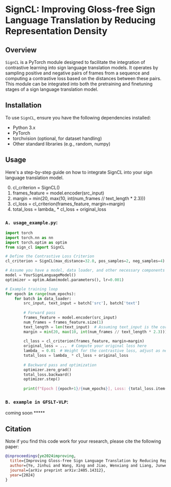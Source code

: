 
# SignCL: Improving Gloss-free Sign Language Translation by Reducing Representation Density

## Overview

`SignCL` is a PyTorch module designed to facilitate the integration of contrastive learning into sign language translation models. It operates by sampling positive and negative pairs of frames from a sequence and computing a contrastive loss based on the distances between these pairs. This module can be integrated into both the pretraining and finetuning stages of a sign language translation model.

## Installation

To use `SignCL`, ensure you have the following dependencies installed:

- Python 3.x
- PyTorch
- torchvision (optional, for dataset handling)
- Other standard libraries (e.g., random, numpy)

## Usage
Here's a step-by-step guide on how to integrate SignCL into your sign language translation model.

0. cl_criterion = SignCL()
1. frames_feature = model.encoder(src_input)
2. margin = min(20, max(10, int(num_frames // text_length * 2.3)))
3. cl_loss = cl_criterion(frames_feature, margin=margin)
4. total_loss = lambda_ * cl_loss + original_loss

### `A. usage_example.py`:

```python
import torch
import torch.nn as nn
import torch.optim as optim
from sign_cl import SignCL

# Define the Contrastive Loss Criterion
cl_criterion = SignCL(max_distance=32.0, pos_samples=2, neg_samples=4)

# Assume you have a model, data loader, and other necessary components
model = YourSignLanguageModel()
optimizer = optim.Adam(model.parameters(), lr=0.001)

# Example training loop
for epoch in range(num_epochs):
    for batch in data_loader:
        src_input, text_input = batch['src'], batch['text']
        
        # Forward pass
        frames_feature = model.encoder(src_input)
        num_frames = frames_feature.size(1)
        text_length = len(text_input)  # Assuming text_input is the corresponding text
        margin = min(20, max(10, int(num_frames // text_length * 2.3)))
        
        cl_loss = cl_criterion(frames_feature, margin=margin)
        original_loss = ...  # Compute your original loss here
        lambda_ = 0.01  # Weight for the contrastive loss, adjust as necessary
        total_loss = lambda_ * cl_loss + original_loss
        
        # Backward pass and optimization
        optimizer.zero_grad()
        total_loss.backward()
        optimizer.step()
        
        print(f"Epoch [{epoch+1}/{num_epochs}], Loss: {total_loss.item()}")

```

### `B. example in GFSLT-VLP`:
coming soon ***** 



## Citation

Note if you find this code work for your research, please cite the following paper:

```bibtex
@inproceedings{ye2024improving,
  title={Improving Gloss-free Sign Language Translation by Reducing Representation Density},
  author={Ye, Jinhui and Wang, Xing and Jiao, Wenxiang and Liang, Junwei and Xiong, Hui},
  journal={arXiv preprint arXiv:2405.14312},
  year={2024}
}
```

